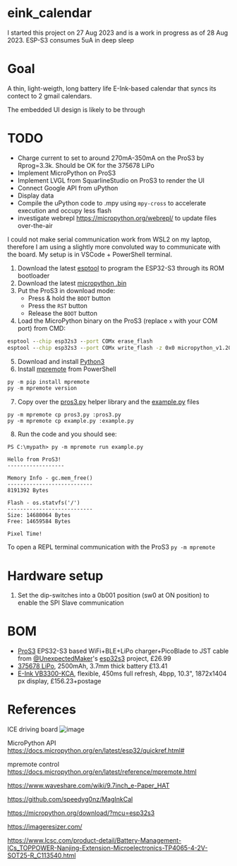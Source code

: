 # eink_calendar
I started this project on 27 Aug 2023 and is a work in progress as of 28 Aug 2023.
ESP-S3 consumes 5uA in deep sleep

# Goal
A thin, light-weigth, long battery life E-Ink-based calendar that syncs its contect to 2 gmail calendars.

The embedded UI design is likely to be through 

# TODO
- Charge current to set to around 270mA-350mA on the ProS3 by Rprog=3.3k. Should be OK for the 375678 LiPo
- Implement MicroPython on ProS3
- Implement LVGL from SquarlineStudio on ProS3 to render the UI
- Connect Google API from uPython
- Display data
- Compile the uPython code to .mpy using `mpy-cross` to accelerate execution and occupy less flash
- investigate webrepl https://micropython.org/webrepl/ to update files over-the-air

I could not make serial communication work from WSL2 on my laptop, therefore I am using a slightly more convoluted way to communicate with the board.
My setup is in VSCode + PowerShell terminal.
1. Download the latest [esptool](https://github.com/espressif/esptool/releases/tag/v4.6.2) to program the ESP32-S3 through its ROM bootloader
2. Download the latest [micropython .bin](https://micropython.org/download/UM_PROS3/)
3. Put the ProS3 in download mode:
   - Press & hold the `BOOT` button
   - Press the `RST` button
   - Release the `BOOT` button
4. Load the MicroPython binary on the ProS3 (replace `x` with your COM port) from CMD:
```cmd
esptool --chip esp32s3 --port COMx erase_flash
esptool --chip esp32s3 --port COMx write_flash -z 0x0 micropython_v1.20.0.bin
```
5. Download and install [Python3](https://www.python.org/downloads/)
6. Install [mpremote](https://pypi.org/project/mpremote/) from PowerShell
```PowerShell
py -m pip install mpremote
py -m mpremote version
```
7. Copy over the [pros3.py](https://github.com/UnexpectedMaker/esp32s3/blob/main/code/micropython/helper%20libraries/pros3/pros3.py) helper library and the [example.py](https://github.com/UnexpectedMaker/esp32s3/blob/main/code/micropython/helper%20libraries/pros3/example.py) files
```
py -m mpremote cp pros3.py :pros3.py
py -m mpremote cp example.py :example.py
```
8. Run the code and you should see:
```
PS C:\mypath> py -m mpremote run example.py    

Hello from ProS3!
------------------

Memory Info - gc.mem_free()
---------------------------
8191392 Bytes

Flash - os.statvfs('/')
---------------------------
Size: 14680064 Bytes
Free: 14659584 Bytes

Pixel Time!
```

To open a REPL terminal communication with the ProS3 `py -m mpremote`

# Hardware setup
1. Set the dip-switches into a 0b001 position (sw0 at ON position) to enable the SPI Slave communication

# BOM
- [ProS3](https://www.amazon.co.uk/gp/product/B09X22YBG7/ref=ewc_pr_img_2?smid=AGX9N6DGNRN2Q&psc=1) EPS32-S3 based WiFi+BLE+LiPo charger+PicoBlade to JST cable from [@UnexpectedMaker](https://github.com/UnexpectedMaker)'s [esp32s3](https://github.com/UnexpectedMaker/esp32s3) project, £26.99
- [375678 LiPo](https://www.aliexpress.com/item/1005004946019552.html?spm=a2g0o.cart.0.0.d80e38daNEjZz4&mp=1#nav-specification), 2500mAh, 3.7mm thick battery £13.41
- [E-Ink VB3300-KCA](https://www.waveshare.com/product/displays/e-paper/epaper-1/10.3inch-e-paper-d.htm?___SID=U), flexible, 450ms full refresh, 4bpp, 10.3", 1872x1404 px display, £156.23+postage

# References

ICE driving board
![image](https://github.com/davidanderle/eink_calendar/assets/17354704/14772f9d-02dd-4990-bba2-ac562887a5ad)

MicroPython API
https://docs.micropython.org/en/latest/esp32/quickref.html#

mpremote control
https://docs.micropython.org/en/latest/reference/mpremote.html

https://www.waveshare.com/wiki/9.7inch_e-Paper_HAT

https://github.com/speedyg0nz/MagInkCal

https://micropython.org/download/?mcu=esp32s3

https://imageresizer.com/

https://www.lcsc.com/product-detail/Battery-Management-ICs_TOPPOWER-Nanjing-Extension-Microelectronics-TP4065-4-2V-SOT25-R_C113540.html


